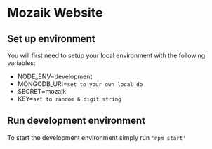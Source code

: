 # Mozaik Website

## Set up environment

You will first need to setup your local environment with the following variables:

* NODE_ENV=development
* MONGODB_URI=` set to your own local db `
* SECRET=mozaik
* KEY=` set to random 6 digit string `

## Run development environment

To start the development environment simply run ` 'npm start' `
